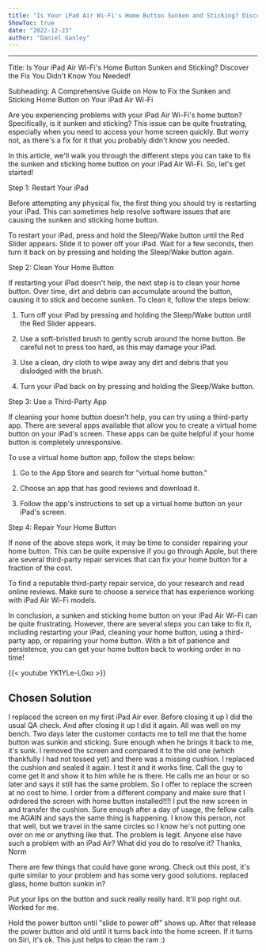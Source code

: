 ```yaml
---
title: "Is Your iPad Air Wi-Fi's Home Button Sunken and Sticking? Discover the Fix You Didn't Know You Needed!"
ShowToc: true 
date: "2022-12-23"
author: "Daniel Ganley"
---
```

*****
Title: Is Your iPad Air Wi-Fi's Home Button Sunken and Sticking? Discover the Fix You Didn't Know You Needed!

Subheading: A Comprehensive Guide on How to Fix the Sunken and Sticking Home Button on Your iPad Air Wi-Fi

Are you experiencing problems with your iPad Air Wi-Fi's home button? Specifically, is it sunken and sticking? This issue can be quite frustrating, especially when you need to access your home screen quickly. But worry not, as there's a fix for it that you probably didn't know you needed.

In this article, we'll walk you through the different steps you can take to fix the sunken and sticking home button on your iPad Air Wi-Fi. So, let's get started!

Step 1: Restart Your iPad

Before attempting any physical fix, the first thing you should try is restarting your iPad. This can sometimes help resolve software issues that are causing the sunken and sticking home button.

To restart your iPad, press and hold the Sleep/Wake button until the Red Slider appears. Slide it to power off your iPad. Wait for a few seconds, then turn it back on by pressing and holding the Sleep/Wake button again.

Step 2: Clean Your Home Button

If restarting your iPad doesn't help, the next step is to clean your home button. Over time, dirt and debris can accumulate around the button, causing it to stick and become sunken. To clean it, follow the steps below:

1. Turn off your iPad by pressing and holding the Sleep/Wake button until the Red Slider appears.

2. Use a soft-bristled brush to gently scrub around the home button. Be careful not to press too hard, as this may damage your iPad.

3. Use a clean, dry cloth to wipe away any dirt and debris that you dislodged with the brush.

4. Turn your iPad back on by pressing and holding the Sleep/Wake button.

Step 3: Use a Third-Party App

If cleaning your home button doesn't help, you can try using a third-party app. There are several apps available that allow you to create a virtual home button on your iPad's screen. These apps can be quite helpful if your home button is completely unresponsive.

To use a virtual home button app, follow the steps below:

1. Go to the App Store and search for "virtual home button."

2. Choose an app that has good reviews and download it.

3. Follow the app's instructions to set up a virtual home button on your iPad's screen.

Step 4: Repair Your Home Button

If none of the above steps work, it may be time to consider repairing your home button. This can be quite expensive if you go through Apple, but there are several third-party repair services that can fix your home button for a fraction of the cost.

To find a reputable third-party repair service, do your research and read online reviews. Make sure to choose a service that has experience working with iPad Air Wi-Fi models.

In conclusion, a sunken and sticking home button on your iPad Air Wi-Fi can be quite frustrating. However, there are several steps you can take to fix it, including restarting your iPad, cleaning your home button, using a third-party app, or repairing your home button. With a bit of patience and persistence, you can get your home button back to working order in no time!

{{< youtube YK1YLe-L0xo >}} 



## Chosen Solution
 I replaced the screen on my first iPad Air ever. Before closing it up I did the usual QA check. And after closing it up I did it again. All was well on my bench. Two days later the customer contacts me to tell me that the home button was sunkin and sticking. Sure enough when he brings it back to me, it's sunk. I removed the screen and compared it to the old one (which thankfully I had not tossed yet) and there was a missing cushion. I replaced the cushion and sealed it again. I test it and it works fine. Call the guy to come get it and show it to him while he is there.
He calls me an hour or so later and says it still has the same problem. So I offer to replace the screen at no cost to hime. I order from a different company and make sure that I odrdered the screen with home button installed!!!!
I put the new screen in and transfer the cushion. Sure enough after a day of usage, the fellow calls me AGAIN and says the same thing is happening.
I know this person, not that well, but we travel in the same circles so I know he's not putting one over on me or anything like that. The problem is legit.
Anyone else have such a problem with an iPad Air? What did you do to resolve it?
Thanks,
Norm

 There are few things that could have gone wrong.
Check out this post, it's quite similar to your problem and has some very good solutions.
replaced glass, home button sunkin in?

 Put your lips on the button and suck really really hard. It'll pop right out. Worked for me.

 Hold the power button until "slide to power off" shows up.  After that release the power button and old until it turns back into the home screen. If it turns on Siri, it's ok. This just helps to clean the ram :)




